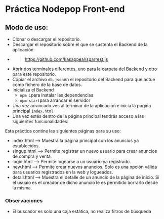 # Práctica Nodepop Front-end

## Modo de uso:

- Clonar o descargar el repositorio.
- Descargar el repositorio sobre el que se sustenta el Backend de la aplicación:
- > https://github.com/kasappeal/sparrest.js
- Abrir dos terminales diferentes, uno para la carpeta del Backend y otro para este repositorio.
- Copiar el archivo ```db.json```en el repositorio del Backend para que actue como fichero de la base de datos.
- Inicializa el Backend
    - ```npm i```para instalar las dependencias
    - ```npm start```para arrancar el servidor
- Una vez arrancado ves al terminar de la aplicación e inicia la pagina principal ```ìndex.html```
- Una vez estés dentro de la página principal tendrás acceso a las siguientes funcionalidades:

Esta práctica contine las siguientes páginas para su uso:

* index.html --> Muestra la página principal con los anuncios ya establecidos.
* singup.html --> Permite registrar un nuevo usuario para crear anuncios de compra y venta.
* login.html --> Permite logearse a un usuario ya registrado.
* new.html --> Permite crear nuevos anuncios. Solo es una opción válida para usuarios registrados en la web y logueados.
* detail.html --> Muestra el detalle de un anuncio de la página de inicio. Si el usuaio es el creador de dicho anuncio le es permitido borrarlo desde la misma.

### Observaciones
* El buscador es solo una caja estática, no realiza filtros de búsqueda


